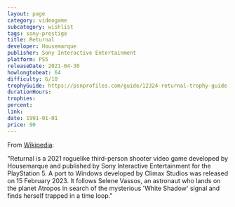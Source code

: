 ```yaml
---
layout: page
category: videogame
subcategory: wishlist
tags: sony-prestige
title: Returnal
developer: Housemarque
publisher: Sony Interactive Entertainment
platform: PS5
releaseDate: 2021-04-30
howlongtobeat: 64
difficulty: 6/10
trophyGuide: https://psnprofiles.com/guide/12324-returnal-trophy-guide
durationHours:
trophies:
percent:
link:
date: 1991-01-01
price: 90
---
```


From [Wikipedia](https://en.wikipedia.org/wiki/Returnal):

"Returnal is a 2021 roguelike third-person shooter video game developed by Housemarque and published by Sony Interactive Entertainment for the PlayStation 5. A port to Windows developed by Climax Studios was released on 15 February 2023. It follows Selene Vassos, an astronaut who lands on the planet Atropos in search of the mysterious 'White Shadow' signal and finds herself trapped in a time loop."
